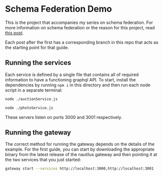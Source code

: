 # Schema Federation Demo

This is the project that accompanies my series on schema federation. For more information on schema federation or
the reason for this project, read [this post](https://medium.com/@aaivazis/a-guide-to-schema-federation-part-1-995b639ac035).

Each post after the first has a corresponding branch in this repo that acts as the starting point for that guide.

## Running the services

Each service is defined by a single file that contains all of required information to have a functioning graphql API.
To start, install the dependencies by running `npm i` in this directory and then run each node script in a separate terminal:

```bash
node ./auctionService.js
```

```bash
node ./photoService.js
```

These servers listen on ports 3000 and 3001 respectively.

## Running the gateway

The correct method for running the gateway depends on the details of the example. For the first guide, you can
start by downloading the appropriate binary from the latest release of the nautilus gateway and then pointing it
at the two services that you just started:

```bash
gateway start --services http://localhost:3000,http://localhost:3001
```
